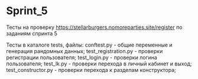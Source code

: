 # Sprint_5

Тесты на проверку https://stellarburgers.nomoreparties.site/register по заданиям спринта 5

Тесты в каталоге tests, файлы:
conftest.py - общие переменные и генерация рандомных данных;
test_registration.py - проверки регистрации пользователя;
test_login.py - проверки логина пользователя;
test_lk.py - проверки перехода в личный кабинет и выход;
test_constructor.py - проверки перехода к разделам конструктора;
